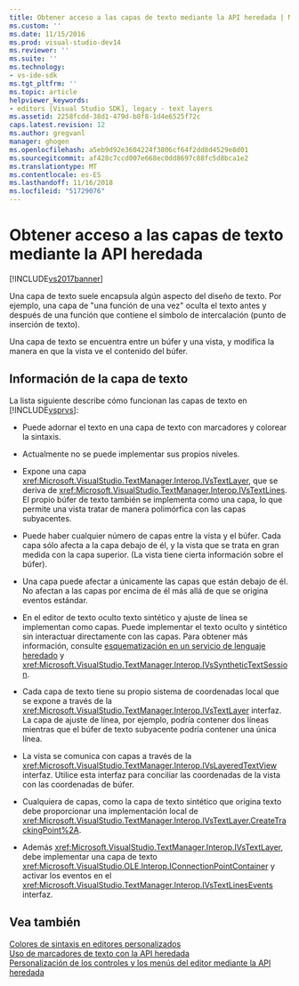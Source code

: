 ```yaml
---
title: Obtener acceso a las capas de texto mediante la API heredada | Microsoft Docs
ms.custom: ''
ms.date: 11/15/2016
ms.prod: visual-studio-dev14
ms.reviewer: ''
ms.suite: ''
ms.technology:
- vs-ide-sdk
ms.tgt_pltfrm: ''
ms.topic: article
helpviewer_keywords:
- editors [Visual Studio SDK], legacy - text layers
ms.assetid: 2258fcdd-38d1-479d-b8f8-1d4e6525f72c
caps.latest.revision: 12
ms.author: gregvanl
manager: ghogen
ms.openlocfilehash: a5eb9d92e3604224f3806cf64f2dd8d4529e8d01
ms.sourcegitcommit: af428c7ccd007e668ec0dd8697c88fc5d8bca1e2
ms.translationtype: MT
ms.contentlocale: es-ES
ms.lasthandoff: 11/16/2018
ms.locfileid: "51729076"
---
```

# <a name="accessing-text-layers-by-using-the-legacy-api"></a>Obtener acceso a las capas de texto mediante la API heredada
[!INCLUDE[vs2017banner](../includes/vs2017banner.md)]

Una capa de texto suele encapsula algún aspecto del diseño de texto. Por ejemplo, una capa de "una función de una vez" oculta el texto antes y después de una función que contiene el símbolo de intercalación (punto de inserción de texto).  
  
 Una capa de texto se encuentra entre un búfer y una vista, y modifica la manera en que la vista ve el contenido del búfer.  
  
## <a name="text-layer-information"></a>Información de la capa de texto  
 La lista siguiente describe cómo funcionan las capas de texto en [!INCLUDE[vsprvs](../includes/vsprvs-md.md)]:  
  
-   Puede adornar el texto en una capa de texto con marcadores y colorear la sintaxis.  
  
-   Actualmente no se puede implementar sus propios niveles.  
  
-   Expone una capa <xref:Microsoft.VisualStudio.TextManager.Interop.IVsTextLayer>, que se deriva de <xref:Microsoft.VisualStudio.TextManager.Interop.IVsTextLines>. El propio búfer de texto también se implementa como una capa, lo que permite una vista tratar de manera polimórfica con las capas subyacentes.  
  
-   Puede haber cualquier número de capas entre la vista y el búfer. Cada capa sólo afecta a la capa debajo de él, y la vista que se trata en gran medida con la capa superior. (La vista tiene cierta información sobre el búfer).  
  
-   Una capa puede afectar a únicamente las capas que están debajo de él. No afectan a las capas por encima de él más allá de que se origina eventos estándar.  
  
-   En el editor de texto oculto texto sintético y ajuste de línea se implementan como capas. Puede implementar el texto oculto y sintético sin interactuar directamente con las capas. Para obtener más información, consulte [esquematización en un servicio de lenguaje heredado](../extensibility/internals/outlining-in-a-legacy-language-service.md) y <xref:Microsoft.VisualStudio.TextManager.Interop.IVsSyntheticTextSession>.  
  
-   Cada capa de texto tiene su propio sistema de coordenadas local que se expone a través de la <xref:Microsoft.VisualStudio.TextManager.Interop.IVsTextLayer> interfaz. La capa de ajuste de línea, por ejemplo, podría contener dos líneas mientras que el búfer de texto subyacente podría contener una única línea.  
  
-   La vista se comunica con capas a través de la <xref:Microsoft.VisualStudio.TextManager.Interop.IVsLayeredTextView> interfaz. Utilice esta interfaz para conciliar las coordenadas de la vista con las coordenadas de búfer.  
  
-   Cualquiera de capas, como la capa de texto sintético que origina texto debe proporcionar una implementación local de <xref:Microsoft.VisualStudio.TextManager.Interop.IVsTextLayer.CreateTrackingPoint%2A>.  
  
-   Además <xref:Microsoft.VisualStudio.TextManager.Interop.IVsTextLayer>, debe implementar una capa de texto <xref:Microsoft.VisualStudio.OLE.Interop.IConnectionPointContainer> y activar los eventos en el <xref:Microsoft.VisualStudio.TextManager.Interop.IVsTextLinesEvents> interfaz.  
  
## <a name="see-also"></a>Vea también  
 [Colores de sintaxis en editores personalizados](../extensibility/syntax-coloring-in-custom-editors.md)   
 [Uso de marcadores de texto con la API heredada](../extensibility/using-text-markers-with-the-legacy-api.md)   
 [Personalización de los controles y los menús del editor mediante la API heredada](../extensibility/customizing-editor-controls-and-menus-by-using-the-legacy-api.md)

